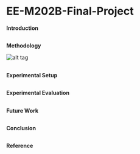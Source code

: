 # EE-M202B-Final-Project

**Introduction**

##



**Methodology**

![alt tag](http://EE-M202B-Final-Project/figure_2.png)


##



**Experimental Setup**

##


**Experimental Evaluation**

##


**Future Work**

##



**Conclusion**

##


**Reference** 

##

